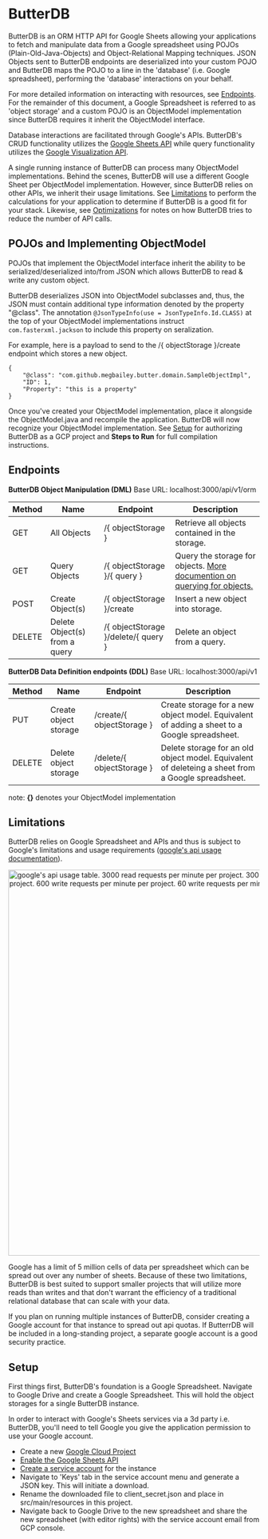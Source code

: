 # ButterDB

ButterDB is an ORM HTTP API for Google Sheets allowing your applications to fetch and manipulate data from a Google spreadsheet 
using POJOs (Plain-Old-Java-Objects) and Object-Relational Mapping techniques. JSON Objects sent to ButterDB endpoints are
deserialized into your custom POJO and ButterDB maps the POJO to a line in the 'database' (i.e. Google spreadsheet), 
performing the 'database' interactions on your behalf. 

For more detailed information on interacting with resources, see [Endpoints](./ReadMe.md#Endpoints). For the remainder of this document, a Google Spreadsheet is referred to as 'object storage' and a custom POJO is an ObjectModel implementation since ButterDB requires it inherit the ObjectModel interface.

Database interactions are facilitated through Google's APIs. ButterDB's CRUD functionality utilizes the [Google Sheets API](https://developers.google.com/sheets/api/reference/rest) while query functionality utilizes the [Google Visualization API](https://developers.google.com/chart/interactive/docs/reference).

A single running instance of ButterDB can process many ObjectModel implementations. Behind the scenes, ButterDB will use a different Google Sheet per ObjectModel implementation. However, since ButterDB relies on other APIs, we inherit their 
usage limitations. See [Limitations](./ReadMe.md#Limitations) to perform the calculations for your application to determine if ButterDB is a good fit for your stack. Likewise, see [Optimizations](./ReadMe.md#Optimizations) for notes on how ButterDB tries to reduce the number of API calls.

## POJOs and Implementing ObjectModel

POJOs that implement the ObjectModel interface inherit the ability to be serialized/deserialized into/from JSON which allows ButterDB to read & write any custom object. 

ButterDB deserializes JSON into ObjectModel subclasses and, thus, the JSON must contain additional type information denoted by the property "@class". The 
annotation `@JsonTypeInfo(use = JsonTypeInfo.Id.CLASS)` at the top of your ObjectModel implementations instruct `com.fasterxml.jackson` to include this property on seralization.

For example, here is a payload to send to the /{ objectStorage }/create endpoint which stores a new object.
```
{
    "@class": "com.github.megbailey.butter.domain.SampleObjectImpl",
    "ID": 1,
    "Property": "this is a property"
}
```

Once you've created your ObjectModel implementation, place it alongside the ObjectModel.java and recompile the 
application. ButterDB will now recognize your ObjectModel implementation. See [Setup](./ReadMe.md#Setup) for authorizing ButterDB as a 
GCP project and **Steps to Run** for full compilation instructions.

## Endpoints

**ButterDB Object Manipulation (DML)**
Base URL: localhost:3000/api/v1/orm

| Method | Name                          | Endpoint                               | Description |
|-----|-------------------------------|----------------------------------------|-----|
| GET | All Objects                   | /{ objectStorage }                     | Retrieve all objects contained in the storage.
| GET | Query Objects                 | /{ objectStorage }/{ query }           | Query the storage for objects. [More documention on querying for objects.](/docs/butterdb-query.md)
| POST | Create Object(s)              | /{ objectStorage }/create              | Insert a new object into storage.
| DELETE | Delete Object(s) from a query | /{ objectStorage }/delete/{ query }  |  Delete an object from a query.
**ButterDB Data Definition endpoints (DDL)**
Base URL: localhost:3000/api/v1

| Method | Name | Endpoint | Description |
|-----|-----|-----|-----|
| PUT | Create object storage | /create/{ objectStorage } | Create storage for a new object model. Equivalent of adding a sheet to a Google spreadsheet.
| DELETE | Delete object storage | /delete/{ objectStorage } | Delete storage for an old object model. Equivalent of deleteing a sheet from a Google spreadsheet.

note: **{}** denotes your ObjectModel implementation

## Limitations

ButterDB relies on Google Spreadsheet and APIs and thus is subject to Google's limitations and usage requirements ([google's api usage documentation](https://developers.google.com/docs/api/limits)).

<img width="772" alt="google's api usage table. 3000 read requests per minute per project. 300 read requests per minute per user per project. 600 write requests per minute per project. 60 write requests per minute per user per project." src="https://user-images.githubusercontent.com/32280319/191318296-5a181712-da3d-4da0-a2d1-419037a864b2.png">

Google has a limit of 5 million cells of data per spreadsheet which can be spread out over any number of sheets. Because of these two limitations, ButterDB is best suited to support smaller projects that will utilize more reads than writes and that don't warrant the efficiency of a traditional relational database that can scale with your data.

If you plan on running multiple instances of ButterDB, consider creating a Google account for that instance to spread out api quotas. If ButterrDB will be included in a long-standing project, a separate google account is a good security practice.

## Setup

First things first, ButterDB's foundation is a Google Spreadsheet. Navigate to Google Drive and create a Google 
Spreadsheet. This will hold the object storages for a single ButterDB instance.

In order to interact with Google's Sheets services via a 3d party i.e. ButterDB, you'll need to tell Google you give the
application permission to use your Google account. 

- Create a new [Google Cloud Project](https://console.cloud.google.com/)
- [Enable the Google Sheets API](https://console.cloud.google.com/apis/library/sheets.googleapis.com)
- [Create a service account](https://console.cloud.google.com/apis/credentials) for the instance
- Navigate to 'Keys' tab in the service account menu and generate a JSON key. This will initiate a download.
- Rename the downloaded file to client_secret.json and place in src/main/resources in this project.
- Navigate back to Google Drive to the new spreadsheet and share the new spreadsheet (with editor rights) with the 
service account email from GCP console.